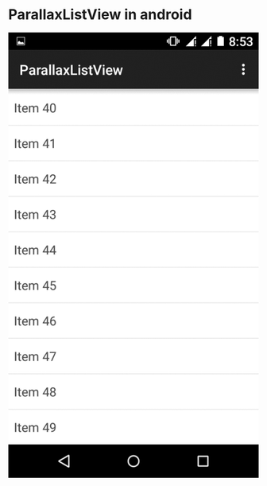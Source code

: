 # ParallaxListView in android

![Readme animation](https://github.com/amitkumar84/ParallaxListView/blob/master/animation.gif)
